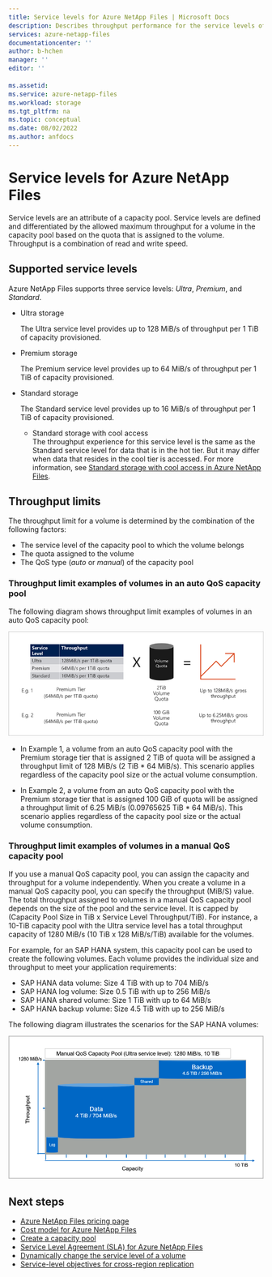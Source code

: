 ```yaml
---
title: Service levels for Azure NetApp Files | Microsoft Docs
description: Describes throughput performance for the service levels of Azure NetApp Files.
services: azure-netapp-files
documentationcenter: ''
author: b-hchen
manager: ''
editor: ''

ms.assetid:
ms.service: azure-netapp-files
ms.workload: storage
ms.tgt_pltfrm: na
ms.topic: conceptual
ms.date: 08/02/2022
ms.author: anfdocs
---
```

# Service levels for Azure NetApp Files
Service levels are an attribute of a capacity pool. Service levels are defined and differentiated by the allowed maximum throughput for a volume in the capacity pool based on the quota that is assigned to the volume. Throughput is a combination of read and write speed. 

## Supported service levels

Azure NetApp Files supports three service levels: *Ultra*, *Premium*, and *Standard*. 

* <a name="Ultra"></a>Ultra storage

    The Ultra service level provides up to 128 MiB/s of throughput per 1 TiB of capacity provisioned. 

* <a name="Premium"></a>Premium storage

    The Premium service level provides up to 64 MiB/s of throughput per 1 TiB of capacity provisioned. 

* <a name="Standard"></a>Standard storage

    The Standard service level provides up to 16 MiB/s of throughput per 1 TiB of capacity provisioned.   

    * Standard storage with cool access   
        The throughput experience for this service level is the same as the Standard service level for data that is in the hot tier. But it may differ when data that resides in the cool tier is accessed. For more information, see [Standard storage with cool access in Azure NetApp Files](cool-access-introduction.md#effects-of-cool-access-on-data). 

## Throughput limits

The throughput limit for a volume is determined by the combination of the following factors:
* The service level of the capacity pool to which the volume belongs
* The quota assigned to the volume  
* The QoS type (*auto* or *manual*) of the capacity pool  

### Throughput limit examples of volumes in an auto QoS capacity pool

The following diagram shows throughput limit examples of volumes in an auto QoS capacity pool:

![Service level illustration](../media/azure-netapp-files/azure-netapp-files-service-levels.png)

* In Example 1, a volume from an auto QoS capacity pool with the Premium storage tier that is assigned 2 TiB of quota will be assigned a throughput limit of 128 MiB/s (2 TiB * 64 MiB/s). This scenario applies regardless of the capacity pool size or the actual volume consumption.

* In Example 2, a volume from an auto QoS capacity pool with the Premium storage tier that is assigned 100 GiB of quota will be assigned a throughput limit of 6.25 MiB/s (0.09765625 TiB * 64 MiB/s). This scenario applies regardless of the capacity pool size or the actual volume consumption.

### Throughput limit examples of volumes in a manual QoS capacity pool 

If you use a manual QoS capacity pool, you can assign the capacity and throughput for a volume independently. When you create a volume in a manual QoS capacity pool, you can specify the throughput (MiB/S) value. The total throughput assigned to volumes in a manual QoS capacity pool depends on the size of the pool and the service level. It is capped by (Capacity Pool Size in TiB x Service Level Throughput/TiB). For instance, a 10-TiB capacity pool with the Ultra service level has a total throughput capacity of 1280 MiB/s (10 TiB x 128 MiB/s/TiB) available for the volumes.

For example, for an SAP HANA system, this capacity pool can be used to create the following volumes. Each volume provides the individual size and throughput to meet your application requirements:

* SAP HANA data volume: Size 4 TiB with up to 704 MiB/s
* SAP HANA log volume: Size 0.5 TiB with up to 256 MiB/s
* SAP HANA shared volume: Size 1 TiB with up to 64 MiB/s
* SAP HANA backup volume: Size 4.5 TiB with up to 256 MiB/s

The following diagram illustrates the scenarios for the SAP HANA volumes:

![QoS SAP HANA volume scenarios](../media/azure-netapp-files/qos-sap-hana-volume-scenarios.png) 

## Next steps

- [Azure NetApp Files pricing page](https://azure.microsoft.com/pricing/details/storage/netapp/)
- [Cost model for Azure NetApp Files](azure-netapp-files-cost-model.md) 
- [Create a capacity pool](azure-netapp-files-set-up-capacity-pool.md)
- [Service Level Agreement (SLA) for Azure NetApp Files](https://azure.microsoft.com/support/legal/sla/netapp/)
- [Dynamically change the service level of a volume](dynamic-change-volume-service-level.md) 
- [Service-level objectives for cross-region replication](cross-region-replication-introduction.md#service-level-objectives)
